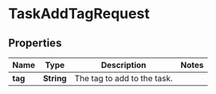 # TaskAddTagRequest

## Properties
Name | Type | Description | Notes
------------ | ------------- | ------------- | -------------
**tag** | **String** | The tag to add to the task. | 
